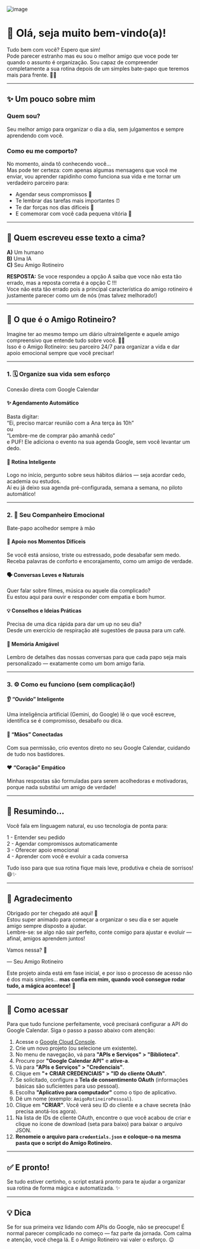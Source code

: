 ![image](https://github.com/user-attachments/assets/8e9d0731-6244-4a65-a56b-43e73e5f9b7b)






# 👋 Olá, seja muito bem-vindo(a)!

Tudo bem com você? Espero que sim!  
Pode parecer estranho mas eu sou o melhor amigo que voce pode ter quando o assunto é organização. Sou capaz de compreender completamente a sua rotina depois de um simples bate-papo que teremos mais para frente. 📅✨

---

## ✨ Um pouco sobre mim

### Quem sou?  
Seu melhor amigo para organizar o dia a dia, sem julgamentos e sempre aprendendo com você.

### Como eu me comporto?  
No momento, ainda tô conhecendo você...  
Mas pode ter certeza: com apenas algumas mensagens que você me enviar, vou aprender rapidinho como funciona sua vida e me tornar um verdadeiro parceiro para:

- Agendar seus compromissos 📅  
- Te lembrar das tarefas mais importantes ⏰  
- Te dar forças nos dias difíceis 💪  
- E comemorar com você cada pequena vitória 🥳

---

## 📖 Quem escreveu esse texto a cima?

**A)** Um humano  
**B)** Uma IA  
**C)** Seu Amigo Rotineiro  

**RESPOSTA:** Se voce respondeu a opção A saiba que voce não esta tão errado, mas a reposta correta é a opção C !!!  
Voce não esta tão errado pois a principal característica do amigo rotineiro é justamente parecer como um de nós (mas talvez melhorado!)

---

## 🚀 O que é o Amigo Rotineiro?

Imagine ter ao mesmo tempo um diário ultrainteligente e aquele amigo compreensivo que entende tudo sobre você. 📔🤗  
Isso é o Amigo Rotineiro: seu parceiro 24/7 para organizar a vida e dar apoio emocional sempre que você precisar!

---

### 1. 🗓️ Organize sua vida sem esforço  
Conexão direta com Google Calendar

#### ✨ Agendamento Automático  
Basta digitar:  
“Ei, preciso marcar reunião com a Ana terça às 10h”  
ou  
“Lembre-me de comprar pão amanhã cedo”  
e PUF! Ele adiciona o evento na sua agenda Google, sem você levantar um dedo.

#### 🔄 Rotina Inteligente  
Logo no início, pergunto sobre seus hábitos diários — seja acordar cedo, academia ou estudos.  
Aí eu já deixo sua agenda pré-configurada, semana a semana, no piloto automático!

---

### 2. 💬 Seu Companheiro Emocional  
Bate-papo acolhedor sempre à mão

#### 🤝 Apoio nos Momentos Difíceis  
Se você está ansioso, triste ou estressado, pode desabafar sem medo.  
Receba palavras de conforto e encorajamento, como um amigo de verdade.

#### 🗣️ Conversas Leves e Naturais  
Quer falar sobre filmes, música ou aquele dia complicado?  
Eu estou aqui para ouvir e responder com empatia e bom humor.

#### 💡 Conselhos e Ideias Práticas  
Precisa de uma dica rápida para dar um up no seu dia?  
Desde um exercício de respiração até sugestões de pausa para um café.

#### 🧠 Memória Amigável  
Lembro de detalhes das nossas conversas para que cada papo seja mais personalizado — exatamente como um bom amigo faria.

---

### 3. ⚙️ Como eu funciono (sem complicação!)

#### 👂 “Ouvido” Inteligente  
Uma inteligência artificial (Gemini, do Google) lê o que você escreve, identifica se é compromisso, desabafo ou dica.

#### 🤲 “Mãos” Conectadas  
Com sua permissão, crio eventos direto no seu Google Calendar, cuidando de tudo nos bastidores.

#### ❤️ “Coração” Empático  
Minhas respostas são formuladas para serem acolhedoras e motivadoras, porque nada substitui um amigo de verdade!

---

## 🎉 Resumindo…

Você fala em linguagem natural, eu uso tecnologia de ponta para:

1 - Entender seu pedido  
2 - Agendar compromissos automaticamente  
3 - Oferecer apoio emocional  
4 - Aprender com você e evoluir a cada conversa

Tudo isso para que sua rotina fique mais leve, produtiva e cheia de sorrisos! 😄✨

---

## 👋 Agradecimento

Obrigado por ter chegado até aqui! 🤗  
Estou super animado para começar a organizar o seu dia e ser aquele amigo sempre disposto a ajudar.  
Lembre-se: se algo não sair perfeito, conte comigo para ajustar e evoluir — afinal, amigos aprendem juntos!

Vamos nessa? 🚀  

— Seu Amigo Rotineiro













Este projeto ainda está em fase inicial, e por isso o processo de acesso não é dos mais simples... **mas confia em mim, quando você consegue rodar tudo, a mágica acontece!** 🌟

---

## 🚀 Como acessar

Para que tudo funcione perfeitamente, você precisará configurar a API do Google Calendar. Siga o passo a passo abaixo com atenção:

1. Acesse o [Google Cloud Console](https://console.cloud.google.com/).
2. Crie um novo projeto (ou selecione um existente).
3. No menu de navegação, vá para **"APIs e Serviços" > "Biblioteca"**.
4. Procure por **"Google Calendar API"** e **ative-a**.
5. Vá para **"APIs e Serviços" > "Credenciais"**.
6. Clique em **"+ CRIAR CREDENCIAIS" > "ID do cliente OAuth"**.
7. Se solicitado, configure a **Tela de consentimento OAuth** (informações básicas são suficientes para uso pessoal).
8. Escolha **"Aplicativo para computador"** como o tipo de aplicativo.
9. Dê um nome (exemplo: `AmigoRotineiroPessoal`).
10. Clique em **"CRIAR"**. Você verá seu ID do cliente e a chave secreta (não precisa anotá-los agora).
11. Na lista de IDs de cliente OAuth, encontre o que você acabou de criar e clique no ícone de download (seta para baixo) para baixar o arquivo JSON.
12. **Renomeie o arquivo para `credentials.json` e coloque-o na mesma pasta que o script do Amigo Rotineiro.**

---

## ✅ E pronto!

Se tudo estiver certinho, o script estará pronto para te ajudar a organizar sua rotina de forma mágica e automatizada. ✨

---

## 💡 Dica

Se for sua primeira vez lidando com APIs do Google, não se preocupe! É normal parecer complicado no começo — faz parte da jornada. Com calma e atenção, você chega lá. E o Amigo Rotineiro vai valer o esforço. 😉
